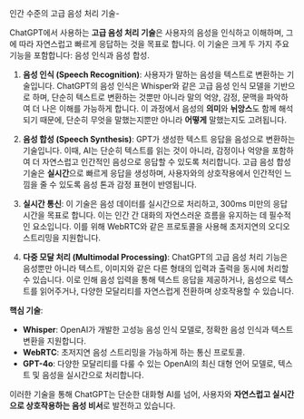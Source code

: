 인간 수준의 고급 음성 처리 기술-

ChatGPT에서 사용하는 **고급 음성 처리 기술**은 사용자의 음성을 인식하고 이해하며, 그에 따라 자연스럽고 빠르게 응답하는 것을 목표로 합니다. 이 기술은 크게 두 가지 주요 기능을 포함합니다: 음성 인식과 음성 합성.

1. **음성 인식 (Speech Recognition)**: 사용자가 말하는 음성을 텍스트로 변환하는 기술입니다. ChatGPT의 음성 인식은 Whisper와 같은 고급 음성 인식 모델을 기반으로 하며, 단순히 텍스트로 변환하는 것뿐만 아니라 말의 억양, 감정, 문맥을 파악하여 더 나은 이해를 가능하게 합니다. 이 과정에서 음성의 **의미**와 **뉘앙스**도 함께 해석되기 때문에, 단순히 무엇을 말했는지뿐만 아니라 **어떻게** 말했는지도 고려됩니다.

2. **음성 합성 (Speech Synthesis)**: GPT가 생성한 텍스트 응답을 음성으로 변환하는 기술입니다. 이때, AI는 단순히 텍스트를 읽는 것이 아니라, 감정이나 억양을 포함하여 더 자연스럽고 인간적인 음성으로 응답할 수 있도록 처리합니다. 고급 음성 합성 기술은 **실시간**으로 빠르게 응답을 생성하며, 사용자와의 상호작용에서 인간적인 느낌을 줄 수 있도록 음성 톤과 감정 표현이 반영됩니다.

3. **실시간 통신**: 이 기술은 음성 데이터를 실시간으로 처리하고, 300ms 미만의 응답 시간을 목표로 합니다. 이는 인간 간 대화의 자연스러운 흐름을 유지하는 데 필수적인 요소입니다. 이를 위해 WebRTC와 같은 프로토콜을 사용해 초저지연의 오디오 스트리밍을 지원합니다.

4. **다중 모달 처리 (Multimodal Processing)**: ChatGPT의 고급 음성 처리 기능은 음성뿐만 아니라 텍스트, 이미지와 같은 다른 형태의 입력과 출력을 동시에 처리할 수 있습니다. 이로 인해 음성 입력을 통해 텍스트 응답을 제공하거나, 음성으로 텍스트를 읽어주거나, 다양한 모달리티를 자연스럽게 전환하며 상호작용할 수 있습니다.

**핵심 기술**:
- **Whisper**: OpenAI가 개발한 고성능 음성 인식 모델로, 정확한 음성 인식과 텍스트 변환을 지원합니다.
- **WebRTC**: 초저지연 음성 스트리밍을 가능하게 하는 통신 프로토콜.
- **GPT-4o**: 다양한 모달리티를 다룰 수 있는 OpenAI의 최신 대형 언어 모델로, 텍스트 및 음성을 실시간으로 처리합니다.

이러한 기술을 통해 ChatGPT는 단순한 대화형 AI를 넘어, 사용자와 **자연스럽고 실시간으로 상호작용하는 음성 비서**로 발전하고 있습니다.
